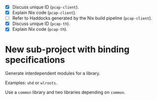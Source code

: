 - [x] Discuss unique ID (`pcap-client`).
- [x] Explain Nix code (`pcap-client`).
- [ ] Refer to Haddocks generated by the Nix build pipeline (`pcap-client`).
- [x] Discuss unique ID (`pcap-th`).
- [x] Explain Nix code (`pcap-th`).

# New sub-project with binding specifications

Generate interdependent modules for a library.

Examples: `uhd` or `wlroots`.

Use a `common` library and two libraries depending on `common`.
